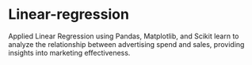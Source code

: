 # Linear-regression
Applied Linear Regression using Pandas, Matplotlib, and Scikit learn to analyze the relationship between advertising spend and sales, providing insights  into marketing effectiveness.
